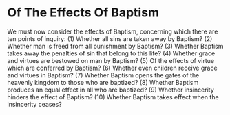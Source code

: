 # Of The Effects Of Baptism

We must now consider the effects of Baptism, concerning which there are ten points of inquiry:
(1) Whether all sins are taken away by Baptism?
(2) Whether man is freed from all punishment by Baptism?
(3) Whether Baptism takes away the penalties of sin that belong to this life?
(4) Whether grace and virtues are bestowed on man by Baptism?
(5) Of the effects of virtue which are conferred by Baptism?
(6) Whether even children receive grace and virtues in Baptism?
(7) Whether Baptism opens the gates of the heavenly kingdom to those who are baptized?
(8) Whether Baptism produces an equal effect in all who are baptized?
(9) Whether insincerity hinders the effect of Baptism?
(10) Whether Baptism takes effect when the insincerity ceases?